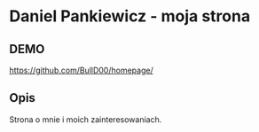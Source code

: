 # Daniel Pankiewicz - moja strona

## DEMO
https://github.com/BullD00/homepage/

## Opis

Strona o mnie i moich zainteresowaniach.
